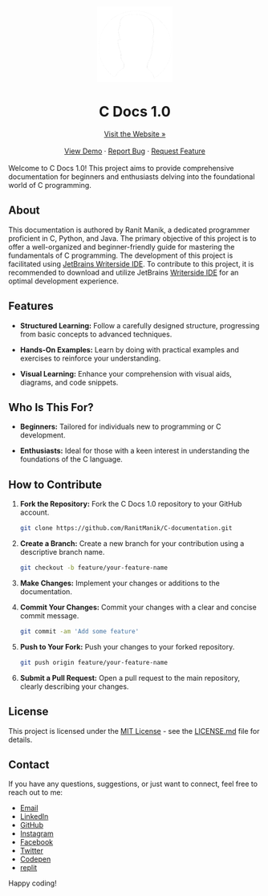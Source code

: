 <a name="readme-top"></a>
<br />
<div align="center">
  <a href="https://ranitmanik.github.io/C-documentation">
    <img src="Writerside/images/logo.png" alt="Logo" height="150px">
  </a>
<h1> C Docs 1.0
</h1>
<a href="https://ranitmanik.github.io/C-documentation">Visit the Website »</a>
<br >
  <br>
<a href="https://ranitmanik.github.io/C-documentation/">View Demo</a>
·
<a href=".github/ISSUE_TEMPLATE/bug_report.md">Report Bug</a>
·
<a href=".github/ISSUE_TEMPLATE/feature_request.md">Request Feature</a>
</div>
<br>
Welcome to C Docs 1.0! This project aims to provide comprehensive documentation for beginners and enthusiasts delving into the foundational world of C programming.

## About

This documentation is authored by Ranit Manik, a dedicated programmer proficient in C, Python, and Java. The primary objective of this project is to offer a well-organized and beginner-friendly guide for mastering the fundamentals of C programming. The development of this project is facilitated using [JetBrains Writerside IDE](https://www.jetbrains.com/writerside/). To contribute to this project, it is recommended to download and utilize JetBrains [Writerside IDE](https://www.jetbrains.com/writerside/) for an optimal development experience.

## Features

- **Structured Learning:** Follow a carefully designed structure, progressing from basic concepts to advanced techniques.

- **Hands-On Examples:** Learn by doing with practical examples and exercises to reinforce your understanding.

- **Visual Learning:** Enhance your comprehension with visual aids, diagrams, and code snippets.

## Who Is This For?

- **Beginners:** Tailored for individuals new to programming or C development.

- **Enthusiasts:** Ideal for those with a keen interest in understanding the foundations of the C language.

## How to Contribute

1. **Fork the Repository:** Fork the C Docs 1.0 repository to your GitHub account.
   ```bash
   git clone https://github.com/RanitManik/C-documentation.git
   ```
2. **Create a Branch:** Create a new branch for your contribution using a descriptive branch name.

   ```bash
   git checkout -b feature/your-feature-name
   ```

3. **Make Changes:** Implement your changes or additions to the documentation.

4. **Commit Your Changes:** Commit your changes with a clear and concise commit message.

   ```bash
   git commit -am 'Add some feature'
   ```

5. **Push to Your Fork:** Push your changes to your forked repository.

   ```bash
   git push origin feature/your-feature-name
   ```

6. **Submit a Pull Request:** Open a pull request to the main repository, clearly describing your changes.

## License

This project is licensed under the [MIT License](LICENSE) - see the [LICENSE.md](LICENSE) file for details.

## Contact

If you have any questions, suggestions, or just want to connect, feel free to reach out to me:

- [Email](mailto:ranitmanik.dev@gmail.com)
- [LinkedIn](https://www.linkedin.com/in/ranit-manik/)
- [GitHub](https://github.com/RanitManik)
- [Instagram](https://www.instagram.com/ranit_manik_/)
- [Facebook](https://www.facebook.com/RanitKumarManik/)
- [Twitter](https://twitter.com/RANIT_MANIK)
- [Codepen](https://codepen.io/RANIT-MANIK)
- [replit](https://replit.com/@ranit-manik)

Happy coding!
